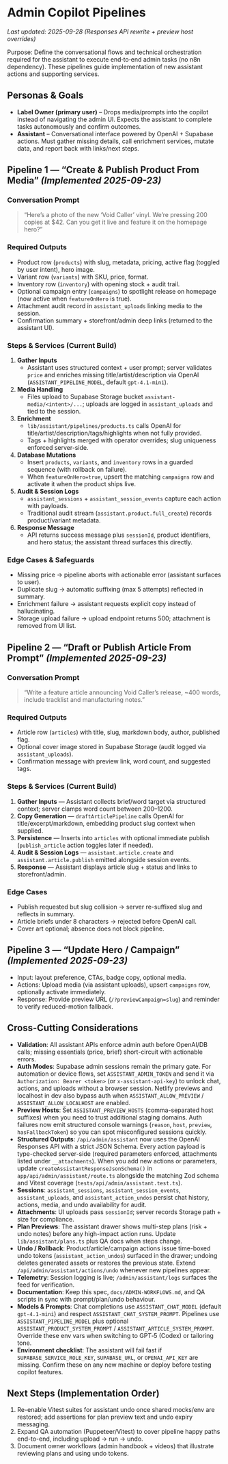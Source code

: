 # Admin Copilot Pipelines

_Last updated: 2025-09-28 (Responses API rewrite + preview host overrides)_

Purpose: Define the conversational flows and technical orchestration required for the assistant to execute end‑to‑end admin tasks (no n8n dependency). These pipelines guide implementation of new assistant actions and supporting services.

## Personas & Goals
- **Label Owner (primary user)** – Drops media/prompts into the copilot instead of navigating the admin UI. Expects the assistant to complete tasks autonomously and confirm outcomes.
- **Assistant** – Conversational interface powered by OpenAI + Supabase actions. Must gather missing details, call enrichment services, mutate data, and report back with links/next steps.

## Pipeline 1 — “Create & Publish Product From Media” _(Implemented 2025-09-23)_

### Conversation Prompt
> “Here’s a photo of the new ‘Void Caller’ vinyl. We’re pressing 200 copies at $42. Can you get it live and feature it on the homepage hero?”

### Required Outputs
- Product row (`products`) with slug, metadata, pricing, active flag (toggled by user intent), hero image.
- Variant row (`variants`) with SKU, price, format.
- Inventory row (`inventory`) with opening stock + audit trail.
- Optional campaign entry (`campaigns`) to spotlight release on homepage (now active when `featureOnHero` is true).
- Attachment audit record in `assistant_uploads` linking media to the session.
- Confirmation summary + storefront/admin deep links (returned to the assistant UI).

### Steps & Services (Current Build)
1. **Gather Inputs**
   - Assistant uses structured context + user prompt; server validates `price` and enriches missing title/artist/description via OpenAI (`ASSISTANT_PIPELINE_MODEL`, default `gpt-4.1-mini`).
2. **Media Handling**
   - Files upload to Supabase Storage bucket `assistant-media/<intent>/...`; uploads are logged in `assistant_uploads` and tied to the session.
3. **Enrichment**
   - `lib/assistant/pipelines/products.ts` calls OpenAI for title/artist/description/tags/highlights when not fully provided.
   - Tags + highlights merged with operator overrides; slug uniqueness enforced server-side.
4. **Database Mutations**
   - Insert `products`, `variants`, and `inventory` rows in a guarded sequence (with rollback on failure).
   - When `featureOnHero=true`, upsert the matching `campaigns` row and activate it when the product ships live.
5. **Audit & Session Logs**
   - `assistant_sessions` + `assistant_session_events` capture each action with payloads.
   - Traditional audit stream (`assistant.product.full_create`) records product/variant metadata.
6. **Response Message**
   - API returns success message plus `sessionId`, product identifiers, and hero status; the assistant thread surfaces this directly.

### Edge Cases & Safeguards
- Missing price → pipeline aborts with actionable error (assistant surfaces to user).
- Duplicate slug → automatic suffixing (max 5 attempts) reflected in summary.
- Enrichment failure → assistant requests explicit copy instead of hallucinating.
- Storage upload failure → upload endpoint returns 500; attachment is removed from UI list.

## Pipeline 2 — “Draft or Publish Article From Prompt” _(Implemented 2025-09-23)_

### Conversation Prompt
> “Write a feature article announcing Void Caller’s release, ~400 words, include tracklist and manufacturing notes.”

### Required Outputs
- Article row (`articles`) with title, slug, markdown body, author, published flag.
- Optional cover image stored in Supabase Storage (audit logged via `assistant_uploads`).
- Confirmation message with preview link, word count, and suggested tags.

### Steps & Services (Current Build)
1. **Gather Inputs** — Assistant collects brief/word target via structured context; server clamps word count between 200–1200.
2. **Copy Generation** — `draftArticlePipeline` calls OpenAI for title/excerpt/markdown, embedding product slug context when supplied.
3. **Persistence** — Inserts into `articles` with optional immediate publish (`publish_article` action toggles later if needed).
4. **Audit & Session Logs** — `assistant.article.create` and `assistant.article.publish` emitted alongside session events.
5. **Response** — Assistant displays article slug + status and links to storefront/admin.

### Edge Cases
- Publish requested but slug collision → server re-suffixed slug and reflects in summary.
- Article briefs under 8 characters → rejected before OpenAI call.
- Cover art optional; absence does not block pipeline.

## Pipeline 3 — “Update Hero / Campaign” _(Implemented 2025-09-23)_
- Input: layout preference, CTAs, badge copy, optional media.
- Actions: Upload media (via assistant uploads), upsert `campaigns` row, optionally activate immediately.
- Response: Provide preview URL (`/?previewCampaign=slug`) and reminder to verify reduced-motion fallback.

## Cross-Cutting Considerations
- **Validation**: All assistant APIs enforce admin auth before OpenAI/DB calls; missing essentials (price, brief) short-circuit with actionable errors.
- **Auth Modes**: Supabase admin sessions remain the primary gate. For automation or device flows, set `ASSISTANT_ADMIN_TOKEN` and send it via `Authorization: Bearer <token>` (or `x-assistant-api-key`) to unlock chat, actions, and uploads without a browser session. Netlify previews and localhost in dev also bypass auth when `ASSISTANT_ALLOW_PREVIEW` / `ASSISTANT_ALLOW_LOCALHOST` are enabled.
- **Preview Hosts**: Set `ASSISTANT_PREVIEW_HOSTS` (comma-separated host suffixes) when you need to trust additional staging domains. Auth failures now emit structured console warnings (`reason`, `host`, `preview`, `hasFallbackToken`) so you can spot misconfigured sessions quickly.
- **Structured Outputs**: `/api/admin/assistant` now uses the OpenAI Responses API with a strict JSON Schema. Every action payload is type-checked server-side (required parameters enforced, attachments listed under `__attachments`). When you add new actions or parameters, update `createAssistantResponseJsonSchema()` in `app/api/admin/assistant/route.ts` alongside the matching Zod schema and Vitest coverage (`tests/api/admin/assistant.test.ts`).
- **Sessions**: `assistant_sessions`, `assistant_session_events`, `assistant_uploads`, and `assistant_action_undos` persist chat history, actions, media, and undo availability for audit.
- **Attachments**: UI uploads pass `sessionId`; server records Storage path + size for compliance.
- **Plan Previews**: The assistant drawer shows multi-step plans (risk + undo notes) before any high-impact action runs. Update `lib/assistant/plans.ts` plus QA docs when steps change.
- **Undo / Rollback**: Product/article/campaign actions issue time-boxed undo tokens (`assistant_action_undos`) surfaced in the drawer; undoing deletes generated assets or restores the previous state. Extend `/api/admin/assistant/actions/undo` whenever new pipelines appear.
- **Telemetry**: Session logging is live; `/admin/assistant/logs` surfaces the feed for verification.
- **Documentation**: Keep this spec, `docs/ADMIN-WORKFLOWS.md`, and QA scripts in sync with prompt/plan/undo behaviour.
- **Models & Prompts**: Chat completions use `ASSISTANT_CHAT_MODEL` (default `gpt-4.1-mini`) and respect `ASSISTANT_CHAT_SYSTEM_PROMPT`. Pipelines use `ASSISTANT_PIPELINE_MODEL` plus optional `ASSISTANT_PRODUCT_SYSTEM_PROMPT` / `ASSISTANT_ARTICLE_SYSTEM_PROMPT`. Override these env vars when switching to GPT‑5 (Codex) or tailoring tone.
- **Environment checklist**: The assistant will fail fast if `SUPABASE_SERVICE_ROLE_KEY`, `SUPABASE_URL`, or `OPENAI_API_KEY` are missing. Confirm these on any new machine or deploy before testing copilot features.

## Next Steps (Implementation Order)
1. Re-enable Vitest suites for assistant undo once shared mocks/env are restored; add assertions for plan preview text and undo expiry messaging.
2. Expand QA automation (Puppeteer/Vitest) to cover pipeline happy paths end-to-end, including upload → run → undo.
3. Document owner workflows (admin handbook + videos) that illustrate reviewing plans and using undo tokens.
